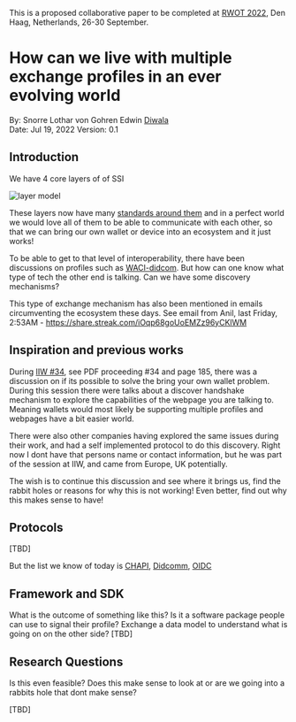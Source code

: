 This is a proposed collaborative paper to be completed at [RWOT 2022](https://rwot11.eventbrite.com/), Den Haag, Netherlands, 26-30 September. 

# How can we live with multiple exchange profiles in an ever evolving world

By: Snorre Lothar von Gohren Edwin [Diwala](https://www.diwala.io/)  
Date: Jul 19, 2022
Version: 0.1

##  Introduction

We have 4 core layers of of SSI

![layer model](./media/ssi-layers.png)

These layers now have many [standards around them](https://whimsical.com/decentralized-mapping-exercise-CUhk3dT4RUZvGa4Lt7rNvD) and in a perfect world we would love all of them to be able to communicate with each other, so that we can bring our own wallet or device into an ecosystem and it just works!

To be able to get to that level of interoperability, there have been discussions on profiles such as [WACI-didcom](https://identity.foundation/waci-didcomm/). But how can one know what type of tech the other end is talking. Can we have some discovery mechanisms?

This type of exchange mechanism has also been mentioned in emails circumventing the ecosystem these days. See email from Anil, last Friday, 2:53AM - https://share.streak.com/iOqp68goUoEMZz96yCKlWM

## Inspiration and previous works

During [IIW #34](https://internetidentityworkshop.com/past-workshops/?mc_cid=ad27bbe93c&mc_eid=268fa922fc), see PDF proceeding #34 and page 185, there was a discussion on if its possible to solve the bring your own wallet problem. During this session there were talks about a discover handshake mechanism to explore the capabilities of the webpage you are talking to. Meaning wallets would most likely be supporting multiple profiles and webpages have a bit easier world.

There were also other companies having explored the same issues during their work, and had a self implemented protocol to do this discovery. Right now I dont have that persons name or contact information, but he was part of the session at IIW, and came from Europe, UK potentially.

The wish is to continue this discussion and see where it brings us, find the rabbit holes or reasons for why this is not working! Even better, find out why this makes sense to have!

## Protocols

[TBD]

But the list we know of today is [CHAPI](https://github.com/w3c-ccg/credential-handler-api/), [Didcomm](https://didcomm.org/), [OIDC](https://openid.net/wordpress-content/uploads/2021/09/OIDF_OIDC4SSI-Update_Kristina-Yasuda-Torsten-Lodderstedt.pdf)


## Framework and SDK

What is the outcome of something like this? Is it a software package people can use to signal their profile? Exchange a data model to understand what is going on on the other side?
[TBD]


## Research Questions 

Is this even feasible?
Does this make sense to look at or are we going into a rabbits hole that dont make sense?

[TBD]



